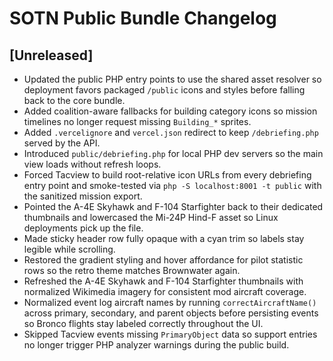 # SOTN Public Bundle Changelog

## [Unreleased]
- Updated the public PHP entry points to use the shared asset resolver so deployment favors packaged `/public` icons and styles before falling back to the core bundle.
- Added coalition-aware fallbacks for building category icons so mission timelines no longer request missing `Building_*` sprites.
- Added `.vercelignore` and `vercel.json` redirect to keep `/debriefing.php` served by the API.
- Introduced `public/debriefing.php` for local PHP dev servers so the main view loads without refresh loops.
- Forced Tacview to build root-relative icon URLs from every debriefing entry point and smoke-tested via `php -S localhost:8001 -t public` with the sanitized mission export.
- Pointed the A-4E Skyhawk and F-104 Starfighter back to their dedicated thumbnails and lowercased the Mi-24P Hind-F asset so Linux deployments pick up the file.
- Made sticky header row fully opaque with a cyan trim so labels stay legible while scrolling.
- Restored the gradient styling and hover affordance for pilot statistic rows so the retro theme matches Brownwater again.
- Refreshed the A-4E Skyhawk and F-104 Starfighter thumbnails with normalized Wikimedia imagery for consistent mod aircraft coverage.
- Normalized event log aircraft names by running `correctAircraftName()` across primary, secondary, and parent objects before persisting events so Bronco flights stay labeled correctly throughout the UI.
- Skipped Tacview events missing `PrimaryObject` data so support entries no longer trigger PHP analyzer warnings during the public build.
